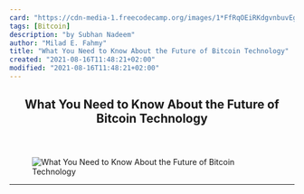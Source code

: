 ```yaml
---
card: "https://cdn-media-1.freecodecamp.org/images/1*FfRqOEiRKdgvnbuvEgQF6g.jpeg"
tags: [Bitcoin]
description: "by Subhan Nadeem"
author: "Milad E. Fahmy"
title: "What You Need to Know About the Future of Bitcoin Technology"
created: "2021-08-16T11:48:21+02:00"
modified: "2021-08-16T11:48:21+02:00"
---
```

<div class="site-wrapper">
<main id="site-main" class="site-main outer">
<div class="inner">
<article class="post-full post tag-bitcoin tag-technology tag-blockchain tag-finance tag-business ">
<header class="post-full-header">
<h1 class="post-full-title">What You Need to Know About the Future of Bitcoin Technology</h1>
</header>
<figure class="post-full-image">
<picture>
<source media="(max-width: 700px)" sizes="1px" srcset="data:image/gif;base64,R0lGODlhAQABAIAAAAAAAP///yH5BAEAAAAALAAAAAABAAEAAAIBRAA7 1w">
<source media="(min-width: 701px)" sizes="(max-width: 800px) 400px,
(max-width: 1170px) 700px,
1400px" srcset="https://cdn-media-1.freecodecamp.org/images/1*FfRqOEiRKdgvnbuvEgQF6g.jpeg 300w,
https://cdn-media-1.freecodecamp.org/images/1*FfRqOEiRKdgvnbuvEgQF6g.jpeg 600w,
https://cdn-media-1.freecodecamp.org/images/1*FfRqOEiRKdgvnbuvEgQF6g.jpeg 1000w,
https://cdn-media-1.freecodecamp.org/images/1*FfRqOEiRKdgvnbuvEgQF6g.jpeg 2000w">
<img onerror="this.style.display='none'" src="https://cdn-media-1.freecodecamp.org/images/1*FfRqOEiRKdgvnbuvEgQF6g.jpeg" alt="What You Need to Know About the Future of Bitcoin Technology">
</picture>
</figure>
<section class="post-full-content">
<div class="post-content medium-migrated-article">
</div>
<hr>
</section>
</article>
</div>
</main>
</div>
<!-- Google Tag Manager (noscript) -->
<!-- End Google Tag Manager (noscript) -->
